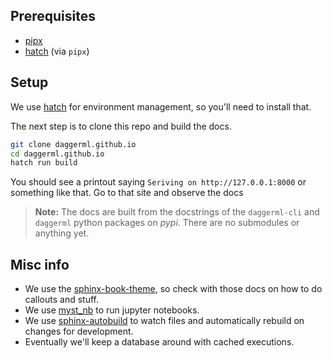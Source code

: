 ## Prerequisites

- [pipx](https://pypa.github.io/pipx/installation/)
- [hatch](https://hatch.pypa.io/latest/install/#pipx) (via `pipx`)

## Setup

We use [hatch](https://hatch.pypa.io/latest/install/#pipx) for environment management, so you'll need to install that.

The next step is to clone this repo and build the docs.

```bash
git clone daggerml.github.io
cd daggerml.github.io
hatch run build
```

You should see a printout saying `Seriving on http://127.0.0.1:8000` or
something like that. Go to that site and observe the docs

> **Note:** The docs are built from the docstrings of the `daggerml-cli` and `daggerml` python packages on *pypi*. There are no submodules or anything yet.

## Misc info

* We use the [sphinx-book-theme](https://sphinx-book-theme.readthedocs.io/), so check with those docs on how to do callouts and stuff.
* We use [myst_nb](https://myst-nb.readthedocs.io/en/latest/index.html) to run jupyter notebooks.
* We use [sphinx-autobuild](https://pypi.org/project/sphinx-autobuild/) to watch files and automatically rebuild on changes for development.
* Eventually we'll keep a database around with cached executions.
